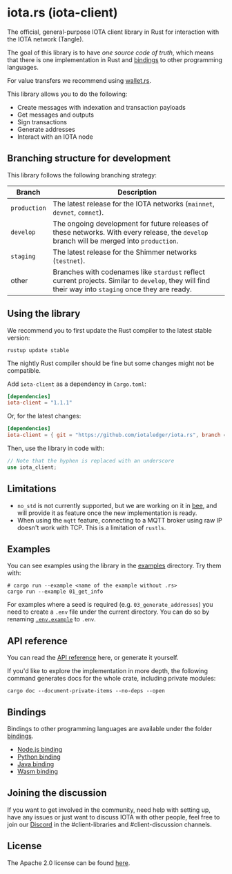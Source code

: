 # iota.rs (iota-client)

The official, general-purpose IOTA client library in Rust for interaction with the IOTA network (Tangle).

The goal of this library is to have _one source code of truth_, which means that there is one implementation in Rust and [bindings](#bindings) to other programming languages.

For value transfers we recommend using [wallet.rs](https://github.com/iotaledger/wallet.rs).

This library allows you to do the following:

* Create messages with indexation and transaction payloads
* Get messages and outputs
* Sign transactions
* Generate addresses
* Interact with an IOTA node

## Branching structure for development

This library follows the following branching strategy:

|Branch|Description|
|------|-----------|
|`production`|The latest release for the IOTA networks (`mainnet`, `devnet`, `comnet`).|
|`develop`|The ongoing development for future releases of these networks. With every release, the `develop` branch will be merged into `production`.|
|`staging`|The latest release for the Shimmer networks (`testnet`).|
| other | Branches with codenames like `stardust` reflect current projects. Similar to `develop`, they will find their way into `staging` once they are ready.| 

## Using the library

We recommend you to first update the Rust compiler to the latest stable version:

```shell
rustup update stable
```

The nightly Rust compiler should be fine but some changes might not be compatible.

Add `iota-client` as a dependency in `Cargo.toml`:

```toml
[dependencies]
iota-client = "1.1.1"
```

Or, for the latest changes:

```toml
[dependencies]
iota-client = { git = "https://github.com/iotaledger/iota.rs", branch = "dev" }
```

Then, use the library in code with:

```rust
// Note that the hyphen is replaced with an underscore
use iota_client;
```

## Limitations

- `no_std` is not currently supported, but we are working on it in [bee](https://github.com/iotaledger/bee), and will provide it as feature once the new implementation is ready.
- When using the `mqtt` feature, connecting to a MQTT broker using raw IP doesn't work with TCP. This is a limitation of `rustls`.

## Examples

You can see examples using the library in the [examples](examples/) directory. Try them with:

```shell
# cargo run --example <name of the example without .rs>
cargo run --example 01_get_info
```

For examples where a seed is required (e.g. `03_generate_addresses`) you need to create a `.env` file under the current directory. You can do so by renaming [`.env.example`](.env.example) to `.env`.

## API reference

You can read the [API reference](https://docs.rs/iota-client) here, or generate it yourself.

If you'd like to explore the implementation in more depth, the following command generates docs for the whole crate, including private modules:

```shell
cargo doc --document-private-items --no-deps --open
```

## Bindings

Bindings to other programming languages are available under the folder [bindings](bindings/).

* [Node.js binding](bindings/nodejs/)
* [Python binding](bindings/python/)
* [Java binding](bindings/java/)
* [Wasm binding](bindings/wasm/)

## Joining the discussion

If you want to get involved in the community, need help with setting up, have any issues or just want to discuss IOTA with other people, feel free to join our [Discord](https://discord.iota.org/) in the #client-libraries and #client-discussion channels.

## License

The Apache 2.0 license can be found [here](LICENSE).
